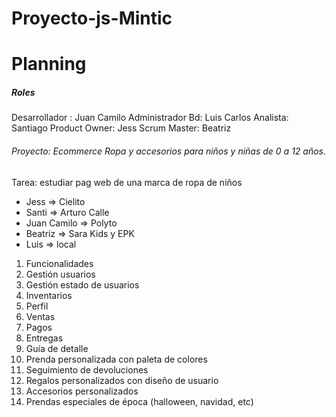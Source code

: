 # Proyecto-js-Mintic

# Planning

##### Roles

Desarrollador : Juan Camilo
Administrador Bd: Luis Carlos
Analista: Santiago
Product Owner: Jess
Scrum Master: Beatriz

###### Proyecto: Ecommerce Ropa y accesorios para niños y niñas de 0 a 12 años. 

Tarea: estudiar pag web de una marca de ropa de niños 

- Jess => Cielito
- Santi => Arturo Calle
- Juan Camilo => Polyto
- Beatriz => Sara Kids y EPK
- Luis => local

1. Funcionalidades 
2. Gestión usuarios
3. Gestión estado de usuarios 
4. Inventarios
5. Perfil 
6. Ventas
7. Pagos
8. Entregas
9. Guía de detalle
10. Prenda personalizada con paleta de colores
11. Seguimiento de devoluciones 
12. Regalos personalizados con diseño de usuario 
13. Accesorios personalizados
14. Prendas especiales de época (halloween, navidad, etc)